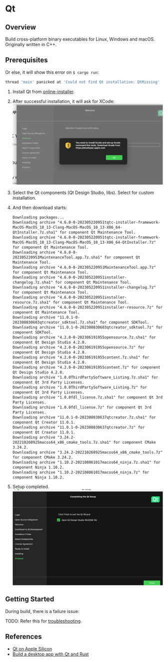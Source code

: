 # Qt

## Overview

Build cross-platform binary executables for Linux, Windows and macOS. Originally written in C++.

## Prerequisites

Or else, it will show this error on `$ cargo run`:

```sh
thread 'main' panicked at 'Could not find Qt installation: QtMissing'
```

1. Install Qt from [online-installer](https://www.qt.io/download-qt-installer).

2. After successful installation, it will ask for XCode:
   ![](../../img/qt_xcode_dialog.png)
3. Select the Qt components (Qt Design Studio, libs). Select for custom installation.
4. And then download starts:

   ```
   Downloading packages...
   Downloading archive "4.6.0-0-202305220951tqtc-installer-framework-MacOS-MacOS_10_13-Clang-MacOS-MacOS_10_13-X86_64-QtInstaller.7z.sha1" for component Qt Maintenance Tool.
   Downloading archive "4.6.0-0-202305220951tqtc-installer-framework-MacOS-MacOS_10_13-Clang-MacOS-MacOS_10_13-X86_64-QtInstaller.7z" for component Qt Maintenance Tool.
   Downloading archive "4.6.0-0-202305220951MaintenanceTool.app.7z.sha1" for component Qt Maintenance Tool.
   Downloading archive "4.6.0-0-202305220951MaintenanceTool.app.7z" for component Qt Maintenance Tool.
   Downloading archive "4.6.0-0-202305220951installer-changelog.7z.sha1" for component Qt Maintenance Tool.
   Downloading archive "4.6.0-0-202305220951installer-changelog.7z" for component Qt Maintenance Tool.
   Downloading archive "4.6.0-0-202305220951installer-resource.7z.sha1" for component Qt Maintenance Tool.
   Downloading archive "4.6.0-0-202305220951installer-resource.7z" for component Qt Maintenance Tool.
   Downloading archive "11.0.1-0-202308030603qtcreator_sdktool.7z.sha1" for component SDKTool.
   Downloading archive "11.0.1-0-202308030603qtcreator_sdktool.7z" for component SDKTool.
   Downloading archive "4.2.0-0-202306191955opensource.7z.sha1" for component Qt Design Studio 4.2.0.
   Downloading archive "4.2.0-0-202306191955opensource.7z" for component Qt Design Studio 4.2.0.
   Downloading archive "4.2.0-0-202306191955content.7z.sha1" for component Qt Design Studio 4.2.0.
   Downloading archive "4.2.0-0-202306191955content.7z" for component Qt Design Studio 4.2.0.
   Downloading archive "1.0.0ThirdPartySoftware_Listing.7z.sha1" for component Qt 3rd Party Licenses.
   Downloading archive "1.0.0ThirdPartySoftware_Listing.7z" for component Qt 3rd Party Licenses.
   Downloading archive "1.0.0fdl_license.7z.sha1" for component Qt 3rd Party Licenses.
   Downloading archive "1.0.0fdl_license.7z" for component Qt 3rd Party Licenses.
   Downloading archive "11.0.1-0-202308030637qtcreator.7z.sha1" for component Qt Creator 11.0.1.
   Downloading archive "11.0.1-0-202308030637qtcreator.7z" for component Qt Creator 11.0.1.
   Downloading archive "3.24.2-202210260925macos64_x86_cmake_tools.7z.sha1" for component CMake 3.24.2.
   Downloading archive "3.24.2-202210260925macos64_x86_cmake_tools.7z" for component CMake 3.24.2.
   Downloading archive "1.10.2-202108061017macos64_ninja.7z.sha1" for component Ninja 1.10.2.
   Downloading archive "1.10.2-202108061017macos64_ninja.7z" for component Ninja 1.10.2.
   ```

5. Setup completed.
   ![](../../img/qt_setup_completed.png)

## Getting Started

During build, there is a failure issue:

TODO:
Refer this for [troubleshooting](https://web.stanford.edu/dept/cs_edu/resources/qt/install-mac).

## References

- [Qt on Apple Silicon](https://www.qt.io/blog/qt-on-apple-silicon)
- [Build a desktop app with Qt and Rust](https://blog.logrocket.com/build-desktop-app-qt-rust/)
